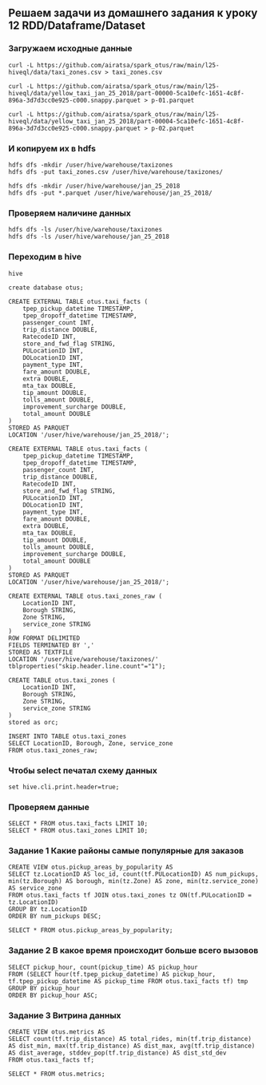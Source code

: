 ## Решаем задачи из домашнего задания к уроку 12 RDD/Dataframe/Dataset

### Загружаем исходные данные

    curl -L https://github.com/airatsa/spark_otus/raw/main/l25-hiveql/data/taxi_zones.csv > taxi_zones.csv

    curl -L https://github.com/airatsa/spark_otus/raw/main/l25-hiveql/data/yellow_taxi_jan_25_2018/part-00000-5ca10efc-1651-4c8f-896a-3d7d3cc0e925-c000.snappy.parquet > p-01.parquet

    curl -L https://github.com/airatsa/spark_otus/raw/main/l25-hiveql/data/yellow_taxi_jan_25_2018/part-00004-5ca10efc-1651-4c8f-896a-3d7d3cc0e925-c000.snappy.parquet > p-02.parquet

### И копируем их в hdfs

    hdfs dfs -mkdir /user/hive/warehouse/taxizones
    hdfs dfs -put taxi_zones.csv /user/hive/warehouse/taxizones/

    hdfs dfs -mkdir /user/hive/warehouse/jan_25_2018
    hdfs dfs -put *.parquet /user/hive/warehouse/jan_25_2018/

### Проверяем наличине данных
    hdfs dfs -ls /user/hive/warehouse/taxizones
    hdfs dfs -ls /user/hive/warehouse/jan_25_2018


### Переходим в hive
    hive

    create database otus;

    CREATE EXTERNAL TABLE otus.taxi_facts (
        tpep_pickup_datetime TIMESTAMP,
        tpep_dropoff_datetime TIMESTAMP,
        passenger_count INT,
        trip_distance DOUBLE,
        RatecodeID INT,
        store_and_fwd_flag STRING,
        PULocationID INT,
        DOLocationID INT,
        payment_type INT,
        fare_amount DOUBLE,
        extra DOUBLE,
        mta_tax DOUBLE,
        tip_amount DOUBLE,
        tolls_amount DOUBLE,
        improvement_surcharge DOUBLE,
        total_amount DOUBLE
    )
    STORED AS PARQUET
    LOCATION '/user/hive/warehouse/jan_25_2018/';

    CREATE EXTERNAL TABLE otus.taxi_facts (
        tpep_pickup_datetime TIMESTAMP,
        tpep_dropoff_datetime TIMESTAMP,
        passenger_count INT,
        trip_distance DOUBLE,
        RatecodeID INT,
        store_and_fwd_flag STRING,
        PULocationID INT,
        DOLocationID INT,
        payment_type INT,
        fare_amount DOUBLE,
        extra DOUBLE,
        mta_tax DOUBLE,
        tip_amount DOUBLE,
        tolls_amount DOUBLE,
        improvement_surcharge DOUBLE,
        total_amount DOUBLE
    )
    STORED AS PARQUET
    LOCATION '/user/hive/warehouse/jan_25_2018/';

    CREATE EXTERNAL TABLE otus.taxi_zones_raw (
        LocationID INT,
        Borough STRING,
        Zone STRING,
        service_zone STRING
    )
    ROW FORMAT DELIMITED
    FIELDS TERMINATED BY ','
    STORED AS TEXTFILE
    LOCATION '/user/hive/warehouse/taxizones/'
    tblproperties("skip.header.line.count"="1");

    CREATE TABLE otus.taxi_zones (
        LocationID INT,
        Borough STRING,
        Zone STRING,
        service_zone STRING
    )
    stored as orc;

    INSERT INTO TABLE otus.taxi_zones
    SELECT LocationID, Borough, Zone, service_zone
    FROM otus.taxi_zones_raw;

### Чтобы select печатал схему данных
    set hive.cli.print.header=true;

### Проверяем данные

    SELECT * FROM otus.taxi_facts LIMIT 10;
    SELECT * FROM otus.taxi_zones LIMIT 10;

### Задание 1 Какие районы самые популярные для заказов

    CREATE VIEW otus.pickup_areas_by_popularity AS
    SELECT tz.LocationID AS loc_id, count(tf.PULocationID) AS num_pickups, min(tz.Borough) AS borough, min(tz.Zone) AS zone, min(tz.service_zone) AS service_zone
    FROM otus.taxi_facts tf JOIN otus.taxi_zones tz ON(tf.PULocationID = tz.LocationID)
    GROUP BY tz.LocationID
    ORDER BY num_pickups DESC;

    SELECT * FROM otus.pickup_areas_by_popularity;

### Задание 2 В какое время происходит больше всего вызовов
    SELECT pickup_hour, count(pickup_time) AS pickup_hour
    FROM (SELECT hour(tf.tpep_pickup_datetime) AS pickup_hour, tf.tpep_pickup_datetime AS pickup_time FROM otus.taxi_facts tf) tmp
    GROUP BY pickup_hour
    ORDER BY pickup_hour ASC;
   
### Задание 3 Витрина данных

    CREATE VIEW otus.metrics AS
    SELECT count(tf.trip_distance) AS total_rides, min(tf.trip_distance) AS dist_min, max(tf.trip_distance) AS dist_max, avg(tf.trip_distance) AS dist_average, stddev_pop(tf.trip_distance) AS dist_std_dev
    FROM otus.taxi_facts tf;

    SELECT * FROM otus.metrics;

